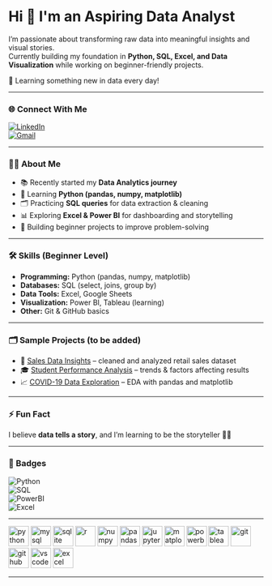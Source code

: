 # Hi 👋 I'm an Aspiring Data Analyst  

I’m passionate about transforming raw data into meaningful insights and visual stories.  
Currently building my foundation in **Python, SQL, Excel, and Data Visualization** while working on beginner-friendly projects.  

🌱 Learning something new in data every day!  

---


### 🌐 Connect With Me  
[![LinkedIn](https://img.shields.io/badge/LinkedIn-blue?style=for-the-badge&logo=linkedin)](<https://www.linkedin.com/in/piyush-shamnani-5190bb380/>)  
[![Gmail](https://img.shields.io/badge/Email-red?style=for-the-badge&logo=gmail&logoColor=white)](mailto:<piyushshamnani10@gmail.com>)  

---

### 👨‍💻 About Me  
- 📚 Recently started my **Data Analytics journey**  
- 🐍 Learning **Python (pandas, numpy, matplotlib)**  
- 🗂️ Practicing **SQL queries** for data extraction & cleaning  
- 📊 Exploring **Excel & Power BI** for dashboarding and storytelling  
- 🚀 Building beginner projects to improve problem-solving  

---

### 🛠️ Skills (Beginner Level)
- **Programming:** Python (pandas, numpy, matplotlib)  
- **Databases:** SQL (select, joins, group by)  
- **Data Tools:** Excel, Google Sheets  
- **Visualization:** Power BI, Tableau (learning)  
- **Other:** Git & GitHub basics  

---



### 🗂️ Sample Projects (to be added)
- 🛒 [Sales Data Insights](#) – cleaned and analyzed retail sales dataset  
- 🎓 [Student Performance Analysis](#) – trends & factors affecting results  
- 📈 [COVID-19 Data Exploration](#) – EDA with pandas and matplotlib  

---

### ⚡ Fun Fact  
I believe **data tells a story**, and I’m learning to be the storyteller 📖✨  

---

### 🚀 Badges  
![Python](https://img.shields.io/badge/Python-beginner-informational?style=flat&logo=python&logoColor=white&color=3776AB)  
![SQL](https://img.shields.io/badge/SQL-learning-blue)  
![PowerBI](https://img.shields.io/badge/Power%20BI-exploring-yellow)  
![Excel](https://img.shields.io/badge/Excel-data--cleaning-success)  

---
<p align="left">
  <!-- Programming -->
  <img src="https://cdn.jsdelivr.net/gh/devicons/devicon/icons/python/python-original.svg" alt="python" width="40" height="40"/> 
  <img src="https://cdn.jsdelivr.net/gh/devicons/devicon/icons/mysql/mysql-original-wordmark.svg" alt="mysql" width="40" height="40"/>
  <img src="https://cdn.jsdelivr.net/gh/devicons/devicon/icons/sqlite/sqlite-original.svg" alt="sqlite" width="40" height="40"/>  
  <img src="https://cdn.jsdelivr.net/gh/devicons/devicon/icons/r/r-original.svg" alt="r" width="40" height="40"/>  

  <!-- Data Tools -->
  <img src="https://cdn.jsdelivr.net/gh/devicons/devicon/icons/numpy/numpy-original.svg" alt="numpy" width="40" height="40"/>
  <img src="https://cdn.jsdelivr.net/gh/devicons/devicon/icons/pandas/pandas-original.svg" alt="pandas" width="40" height="40"/>  
  <img src="https://cdn.jsdelivr.net/gh/devicons/devicon/icons/jupyter/jupyter-original.svg" alt="jupyter" width="40" height="40"/>  

  <!-- Visualization -->
  <img src="https://cdn.jsdelivr.net/gh/devicons/devicon/icons/matplotlib/matplotlib-original.svg" alt="matplotlib" width="40" height="40"/>
  <img src="https://img.icons8.com/color/48/power-bi.png" alt="powerbi" width="40" height="40"/>  
  <img src="https://img.icons8.com/color/48/tableau-software.png" alt="tableau" width="40" height="40"/>  

  <!-- Others -->
  <img src="https://cdn.jsdelivr.net/gh/devicons/devicon/icons/git/git-original.svg" alt="git" width="40" height="40"/>  
  <img src="https://cdn.jsdelivr.net/gh/devicons/devicon/icons/github/github-original.svg" alt="github" width="40" height="40"/>  
  <img src="https://cdn.jsdelivr.net/gh/devicons/devicon/icons/vscode/vscode-original.svg" alt="vscode" width="40" height="40"/>  
  <img src="https://img.icons8.com/color/48/ms-excel.png" alt="excel" width="40" height="40"/>  
</p>  

---

